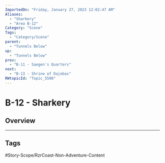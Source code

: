 ```yaml
---
ImportedOn: "Friday, January 27, 2023 12:02:47 AM"
Aliases:
  - "Sharkery"
  - "Area B-12"
Category: "Scene"
Tags:
  - "Category/Scene"
parent:
  - "Tunnels Below"
up:
  - "Tunnels Below"
prev:
  - "B-11 - Saegen's Quarters"
next:
  - "B-13 - Shrine of Dajobas"
RWtopicId: "Topic_5500"
---
```

# B-12 - Sharkery
## Overview

---
## Tags
#Story-Scope/RzrCoast-Non-Adventure-Content

